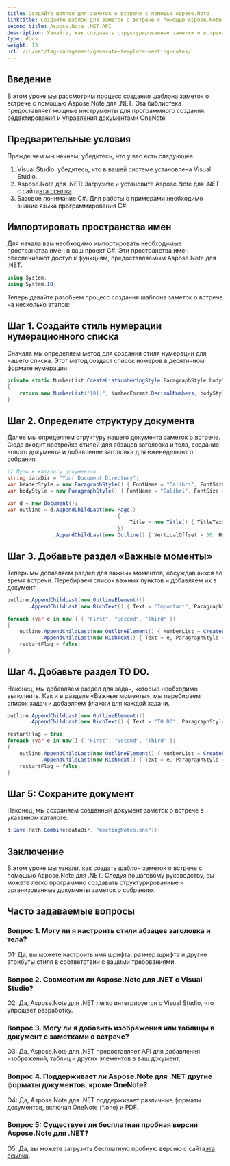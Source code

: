 ```yaml
---
title: Создайте шаблон для заметок о встрече с помощью Aspose.Note
linktitle: Создайте шаблон для заметок о встрече с помощью Aspose.Note
second_title: Aspose.Note .NET API
description: Узнайте, как создавать структурированные заметки о встречах с помощью Aspose.Note для .NET. В этом руководстве представлено пошаговое руководство с примерами кода.
type: docs
weight: 13
url: /ru/net/tag-management/generate-template-meeting-notes/
---
```

## Введение

В этом уроке мы рассмотрим процесс создания шаблона заметок о встрече с помощью Aspose.Note для .NET. Эта библиотека предоставляет мощные инструменты для программного создания, редактирования и управления документами OneNote.

## Предварительные условия

Прежде чем мы начнем, убедитесь, что у вас есть следующее:

1. Visual Studio: убедитесь, что в вашей системе установлена Visual Studio.
2.  Aspose.Note для .NET: Загрузите и установите Aspose.Note для .NET с сайта[эта ссылка](https://releases.aspose.com/note/net/).
3. Базовое понимание C#. Для работы с примерами необходимо знание языка программирования C#.

## Импортировать пространства имен

Для начала вам необходимо импортировать необходимые пространства имен в ваш проект C#. Эти пространства имен обеспечивают доступ к функциям, предоставляемым Aspose.Note для .NET.

```csharp
using System;
using System.IO;
```

Теперь давайте разобьем процесс создания шаблона заметок о встрече на несколько этапов:

## Шаг 1. Создайте стиль нумерации нумерационного списка

Сначала мы определяем метод для создания стиля нумерации для нашего списка. Этот метод создаст список номеров в десятичном формате нумерации.

```csharp
private static NumberList CreateListNumberingStyle(ParagraphStyle bodyStyle, bool restart)
{
    return new NumberList("{0}.", NumberFormat.DecimalNumbers, bodyStyle.FontName, bodyStyle.FontSize.GetValueOrDefault()) { Restart = restart ? 1 : 0 };
}
```

## Шаг 2. Определите структуру документа

Далее мы определяем структуру нашего документа заметок о встрече. Сюда входит настройка стилей для абзацев заголовка и тела, создание нового документа и добавление заголовка для еженедельного собрания.

```csharp
// Путь к каталогу документов.
string dataDir = "Your Document Directory";
var headerStyle = new ParagraphStyle() { FontName = "Calibri", FontSize = 16 };
var bodyStyle = new ParagraphStyle() { FontName = "Calibri", FontSize = 12 };

var d = new Document();
var outline = d.AppendChildLast(new Page()
                                    {
                                        Title = new Title() { TitleText = new RichText() { Text = $"Weekly meeting {DateTime.Today:d}", ParagraphStyle = ParagraphStyle.Default } }
                                    })
               .AppendChildLast(new Outline() { VerticalOffset = 30, HorizontalOffset = 30 });
```

## Шаг 3. Добавьте раздел «Важные моменты»

Теперь мы добавляем раздел для важных моментов, обсуждавшихся во время встречи. Перебираем список важных пунктов и добавляем их в документ.

```csharp
outline.AppendChildLast(new OutlineElement())
       .AppendChildLast(new RichText() { Text = "Important", ParagraphStyle = headerStyle });

foreach (var e in new[] { "First", "Second", "Third" })
{
    outline.AppendChildLast(new OutlineElement() { NumberList = CreateListNumberingStyle(bodyStyle, restartFlag) })
           .AppendChildLast(new RichText() { Text = e, ParagraphStyle = bodyStyle });
    restartFlag = false;
}
```

## Шаг 4. Добавьте раздел TO DO.

Наконец, мы добавляем раздел для задач, которые необходимо выполнить. Как и в разделе «Важные моменты», мы перебираем список задач и добавляем флажки для каждой задачи.

```csharp
outline.AppendChildLast(new OutlineElement())
       .AppendChildLast(new RichText() { Text = "TO DO", ParagraphStyle = headerStyle, SpaceBefore = 15 });

restartFlag = true;
foreach (var e in new[] { "First", "Second", "Third" })
{
    outline.AppendChildLast(new OutlineElement() { NumberList = CreateListNumberingStyle(bodyStyle, restartFlag) })
           .AppendChildLast(new RichText() { Text = e, ParagraphStyle = bodyStyle, Tags = { NoteCheckBox.CreateBlueCheckBox() } });
    restartFlag = false;
}
```

## Шаг 5: Сохраните документ

Наконец, мы сохраняем созданный документ заметок о встрече в указанном каталоге.

```csharp
d.Save(Path.Combine(dataDir, "meetingNotes.one"));
```

## Заключение

В этом уроке мы узнали, как создать шаблон заметок о встрече с помощью Aspose.Note для .NET. Следуя пошаговому руководству, вы можете легко программно создавать структурированные и организованные документы заметок о собраниях.

## Часто задаваемые вопросы

### Вопрос 1. Могу ли я настроить стили абзацев заголовка и тела?

О1: Да, вы можете настроить имя шрифта, размер шрифта и другие атрибуты стиля в соответствии с вашими требованиями.

### Вопрос 2. Совместим ли Aspose.Note для .NET с Visual Studio?

О2: Да, Aspose.Note для .NET легко интегрируется с Visual Studio, что упрощает разработку.

### Вопрос 3. Могу ли я добавить изображения или таблицы в документ с заметками о встрече?

О3: Да, Aspose.Note для .NET предоставляет API для добавления изображений, таблиц и других элементов в ваш документ.

### Вопрос 4. Поддерживает ли Aspose.Note для .NET другие форматы документов, кроме OneNote?

О4: Да, Aspose.Note для .NET поддерживает различные форматы документов, включая OneNote (*.one) и PDF.

### Вопрос 5: Существует ли бесплатная пробная версия Aspose.Note для .NET?

 О5: Да, вы можете загрузить бесплатную пробную версию с сайта[эта ссылка](https://releases.aspose.com/).
   